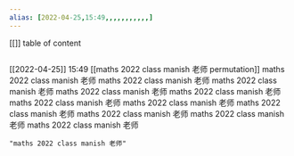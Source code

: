 ```yaml
---
alias: [2022-04-25,15:49,,,,,,,,,,,]
---
```

[[]]
table of content
```toc
```

[[2022-04-25]] 15:49
[[maths 2022 class manish 老师 permutation]]
maths 2022 class manish 老师
maths 2022 class manish 老师
maths 2022 class manish 老师
maths 2022 class manish 老师
maths 2022 class manish 老师
maths 2022 class manish 老师
maths 2022 class manish 老师
maths 2022 class manish 老师
maths 2022 class manish 老师
maths 2022 class manish 老师
maths 2022 class manish 老师
```query
"maths 2022 class manish 老师"
```